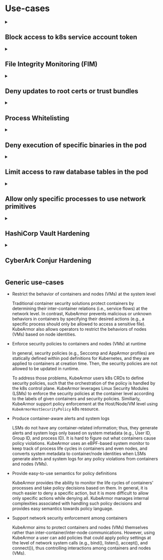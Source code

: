 # Use-cases

<details>
  <summary><h2>Block access to k8s service account token</h2></summary>

### Description
K8s mounts the service account token as part of every pod by default. The service account token is a credential that can be used as bearer token to access k8s APIs and gain access to other k8s entities. Many a times there are no processes in the pod that use service account token which means in such cases the k8s service account token is an unused asset that can be leveraged by the attacker.

### Attack Scenario
An attacker would check for credential accesses so as to do lateral movements. For e.g., in most k8s attacks, the attacker after gaining entry into the k8s pods tries to use service account token and gain access into other entities.
  
### Sample Policy
```yaml
apiVersion: security.kubearmor.com/v1
kind: KubeArmorPolicy
metadata:
  name: ksp-wordpress-block-sa
  namespace: wordpress-mysql
spec:
  severity: 7
  selector:
    matchLabels:
      app: wordpress
  file:
    matchDirectories:
    - dir: /run/secrets/kubernetes.io/serviceaccount/
      recursive: true

      # cat /run/secrets/kubernetes.io/serviceaccount/token
      # curl https://$KUBERNETES_PORT_443_TCP_ADDR/api --insecure --header "Authorization: Bearer $(cat /run/secrets/kubernetes.io/serviceaccount/token)"

  action:
    Block
```
[Wordpress-MySQL example reference](../examples/wordpress-mysql/)
</details>

<details>
  <summary><h2>File Integrity Monitoring (FIM)</h2></summary>

### Description
Changes to system binary folders, configuration paths, credentials paths needs to be monitored for change. With KubeArmor, one can not only monitor for changes but also block any write attempts in such system folders. Compliance frameworks such as PCI-DSS, SOX, NERC CIP, FISMA, HIPAA, SANS expect FIM to be in place.

### Attack Scenario
An attacker might want to update the configuration so as to disable security controls or access logs.
 
### Sample Policy
```yaml
apiVersion: security.kubearmor.com/v1
kind: KubeArmorPolicy
metadata:
  name: fim-for-system-paths
  namespace: dvwa
spec:
  action: Block
  file:
    matchDirectories:
    - dir: /bin/
      readOnly: true
      recursive: true
    - dir: /sbin/
      readOnly: true
      recursive: true
    - dir: /usr/sbin/
      readOnly: true
      recursive: true
    - dir: /usr/bin/
      readOnly: true
      recursive: true
  message: Alert! An attempt to write to system directories denied.
  severity: 5
  tags:
  - NIST
  - PCI-DSS
```
</details>

<details>
  <summary><h2>Deny updates to root certs or trust bundles</h2></summary>

### Description
Adversaries may install a root certificate on a compromised system to avoid warnings when connecting to adversary controlled web servers. Root certificates are used in public key cryptography to identify a root certificate authority (CA). When a root certificate is installed, the system or application will trust certificates in the root's chain of trust that have been signed by the root certificate. Installation of a root certificate on a compromised system would give an adversary a way to degrade the security of that system.

### Attack Scenario
Adversaries have used this technique to avoid security warnings prompting users when compromised systems connect over HTTPS to adversary controlled web servers that spoof legitimate websites in order to collect login credentials.
 
### Sample Policy
```yaml
apiVersion: security.kubearmor.com/v1
kind: KubeArmorPolicy
metadata:
  name: protect-trust-bundles
  namespace: dvwa
spec:
  action: Block
  file:
    matchDirectories:
    - dir: /etc/ssl/
      readOnly: true
      recursive: true
    - dir: /etc/pki/
      readOnly: true
      recursive: true
    - dir: /usr/local/share/ca-certificates/
      readOnly: true
      recursive: true
  message: Credentials modification denied
  severity: 1
  tags:
  - MITRE
  - MITRE_T1552_unsecured_credentials
```
</details>

<details>
  <summary><h2>Process Whitelisting</h2></summary>

### Description
You can use a security feature called "process isolation" or "process whitelisting" to set specific processes to be executed as part of a container or pod, and deny everything else. This can help to secure a containerized environment by limiting the processes that can run within it, and preventing unauthorized processes from being executed.

### Attack Scenario
Attacker uses command injection techniques to insert binaries in the pods/workloads and then execute the binary. Process-Whitelisting will deny any unknown process from execution.
  
### Sample Policy
```yaml
apiVersion: security.kubearmor.com/v1
kind: KubeArmorPolicy
metadata:
  name: allow-specific-process
  namespace: dvwa
spec:
  action: Allow
  file:
    matchDirectories:
    - dir: /
      recursive: true
  process:
    matchPaths:
    - path: /bin/bash
    - fromSource:
      - path: /bin/dash
      path: /bin/ping
    - fromSource:
      - path: /usr/sbin/apache2
      path: /bin/sh
    - path: /usr/sbin/apache2
  selector: 
    matchLabels:
      app: dvwa-web
      tier: frontend
  severity: 1
```
This policy allows `apache2`, `ping` and few shell accesses in the pod and denies everything else.
</details>

<details>
  <summary><h2>Deny execution of specific binaries in the pod</h2></summary>

### Description
Pods/Containers might get shipped with binaries which should never used in the production environments. Some of those bins might be useful in dev/staging environments but the same container image is carried forward in most cases to the production environment too. For security reasons, the devsecops team might want to disable use of these binaries in the production env even though the bins exists in the container. As an example, most of the container images are shipped with package management tools such as `apk`, `apt`, `yum`, etc. If anyone ends up using these bins in the prod env, it will increase the attack surface of the container/pod.

### Attack Scenario
Attackers use system tools such `fsck`, `ip`, `who`, `apt` etc for reconnaissance and to download its accessory tooling from the remote servers.
  
### Sample Policy

This policy denies execution of package management tools such as `apt`, `apt-get` in the target pods.
```yaml
apiVersion: security.kubearmor.com/v1
kind: KubeArmorPolicy
metadata:
  name: ksp-wordpress-block-process
  namespace: wordpress-mysql
spec:
  severity: 3
  selector:
    matchLabels:
      app: wordpress
  process:
    matchPaths:
    - path: /usr/bin/apt
    - path: /usr/bin/apt-get
  action:
    Block
```
</details>

<details>
  <summary><h2>Limit access to raw database tables in the pod</h2></summary>

### Description
MySQL and other database systems keep their raw tables in a specific folder path. This path can either if a path in a volume mount or local to the pod. Typically, these raw tables are accessed only by certain set of processes such as `mysqld`, `mysqldump`, `mysqladmin`. Any other binary should never be allowed to read or write into this folder.

### Attack Scenario
Attackers will try to:
1. exfiltrate the raw tables to obtain user and other information
2. encrypt the contents of the files associated with tables for ransomware purpose
3. delete the tables to cause system downtime
  
### Sample Policy
TODO
</details>

<details>
  <summary><h2>Allow only specific processes to use network primitives</h2></summary>

### Description
Typically, within a pod/container there are only specific processes that need to use network access. KubeArmor allows one to specify the set of binaries that are allowed to use network primitives such as TCP, UDP, Raw sockets and deny everyone else.

### Attack Scenario
An attacker binary would try to send a beacon to its C&C (Command and Control) Server. Also the binary might use the network primitives to exfiltrate pod/container data/configuration.
  
### Sample Policy
TODO
</details>

<details>
<summary><h2>HashiCorp Vault Hardening</h2></summary>

[Vault usecase](./../getting-started/usecases/vault.md)

</details>

<details>
<summary><h2>CyberArk Conjur Hardening</h2></summary>

[conjur usecase](./../getting-started/usecases/cyberark-conjur.md)

</details>

## Generic use-cases
- Restrict the behavior of containers and nodes (VMs) at the system level

  Traditional container security solutions protect containers by determining their inter-container relations \(i.e., service flows\) at the network level. In contrast, KubeArmor prevents malicious or unknown behaviors in containers by specifying their desired actions \(e.g., a specific process should only be allowed to access a sensitive file\). KubeArmor also allows operators to restrict the behaviors of nodes (VMs) based on node identities.

- Enforce security policies to containers and nodes (VMs) at runtime

  In general, security policies \(e.g., Seccomp and AppArmor profiles\) are statically defined within pod definitions for Kubernetes, and they are applied to containers at creation time. Then, the security policies are not allowed to be updated in runtime.

  To address those problems, KubeArmor users k8s CRDs to define security policies, such that the orchestration of the policy is handled by the k8s control plane. KubeArmor leverages Linux Security Modules (LSMs) to enforce the security policies at the container level according to the labels of given containers and security policies. Similiarly, KubeArmor support policy enforcement at the Host/Node/VM level using `KubeArmorHostSecurityPolicy` k8s resource.

- Produce container-aware alerts and system logs

  LSMs do not have any container-related information; thus, they generate alerts and system logs only based on system metadata \(e.g., User ID, Group ID, and process ID\). It is hard to figure out what containers cause policy violations. KubeArmor uses an eBPF-based system monitor to keep track of process life cycles in containers and even nodes, and converts system metadata to container/node identities when LSMs generate alerts and system logs for any policy violations from containers and nodes (VMs).

- Provide easy-to-use semantics for policy definitions

  KubeArmor provides the ability to monitor the life cycles of containers' processes and take policy decisions based on them. In general, it is much easier to deny a specific action, but it is more difficult to allow only specific actions while denying all. KubeArmor manages internal complexities associated with handling such policy decisions and provides easy semantics towards policy language.

- Support network security enforcement among containers

  KubeArmor aims to protect containers and nodes (VMs) themselves rather than inter-container/inter-node communications. However, using KubeArmor a user can add policies that could apply policy settings at the level of network system calls \(e.g., bind\(\), listen\(\), accept\(\), and connect\(\)\), thus controlling interactions among containers and nodes (VMs).

